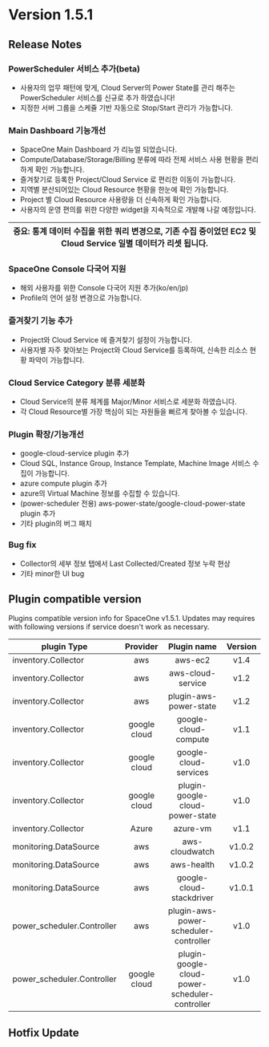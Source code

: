 # Version 1.5.1

## Release Notes


### PowerScheduler 서비스 추가(beta)

- 사용자의 업무 패턴에 맞게, Cloud Server의 Power State를 관리 해주는 PowerScheduler 서비스를 신규로 추가 하였습니다! 
- 지정한 서버 그룹을 스케쥴 기반 자동으로 Stop/Start 관리가 가능합니다. 

 
### Main Dashboard 기능개선

- SpaceOne Main Dashboard 가 리뉴얼 되었습니다.
- Compute/Database/Storage/Billing 분류에 따라 전체 서비스 사용 현황을 편리하게 확인 가능합니다.
- 즐겨찾기로 등록한 Project/Cloud Service 로 편리한 이동이 가능합니다. 
- 지역별 분산되어있는 Cloud Resource 현황을 한눈에 확인 가능합니다. 
- Project 별 Cloud Resource 사용량을 더 신속하게 확인 가능합니다.
- 사용자의 운영 편의를 위한 다양한 widget을 지속적으로 개발해 나갈 예정입니다.    

| **중요**: 통계 데이터 수집을 위한 쿼리 변경으로, 기존 수집 중이었던 EC2 및 Cloud Service 일별 데이터가 리셋 됩니다.|
| --- |


### SpaceOne Console 다국어 지원 

- 해외 사용자를 위한 Console 다국어 지원 추가(ko/en/jp)
- Profile의 언어 설정 변경으로 가능합니다. 


### 즐겨찾기 기능 추가

- Project와 Cloud Service 에 즐겨찾기 설정이 가능합니다. 
- 사용자별 자주 찾아보는 Project와 Cloud Service를 등록하여, 신속한 리소스 현황 파악이 가능합니다.

### Cloud Service Category 분류 세분화

- Cloud Service의 분류 체계를 Major/Minor 서비스로 세분화 하였습니다.
- 각 Cloud Resource별 가장 핵심이 되는 자원들을 뻐르게 찾아볼 수 있습니다.


### Plugin 확장/기능개선

- google-cloud-service plugin 추가
- Cloud SQL, Instance Group, Instance Template, Machine Image 서비스 수집이 가능합니다.
- azure compute plugin 추가
- azure의 Virtual Machine 정보를 수집할 수 있습니다. 
- (power-scheduler 전용) aws-power-state/google-cloud-power-state plugin 추가 
- 기타 plugin의 버그 패치 


### Bug fix

- Collector의 세부 정보 탭에서 Last Collected/Created 정보 누락 현상
- 기타 minor한 UI bug


## Plugin compatible version
Plugins compatible version info for SpaceOne v1.5.1. 
Updates may requires with following versions if service doesn't work as necessary.

|plugin Type|Provider|Plugin name|Version|
|---|:---:|:---:|:---:|
|inventory.Collector|aws|aws-ec2|v1.4|
|inventory.Collector|aws|aws-cloud-service|v1.2|
|inventory.Collector|aws|plugin-aws-power-state|v1.2|
|inventory.Collector|google cloud|google-cloud-compute|v1.1|
|inventory.Collector|google cloud|google-cloud-services|v1.0|
|inventory.Collector|google cloud|plugin-google-cloud-power-state|v1.0|
|inventory.Collector|Azure|azure-vm|v1.1|
|monitoring.DataSource|aws|aws-cloudwatch|v1.0.2|
|monitoring.DataSource|aws|aws-health|v1.0.2|
|monitoring.DataSource|aws|google-cloud-stackdriver|v1.0.1|
|power_scheduler.Controller|aws|plugin-aws-power-scheduler-controller|v1.0|
|power_scheduler.Controller|google cloud|plugin-google-cloud-power-scheduler-controller|v1.0|

## Hotfix Update




